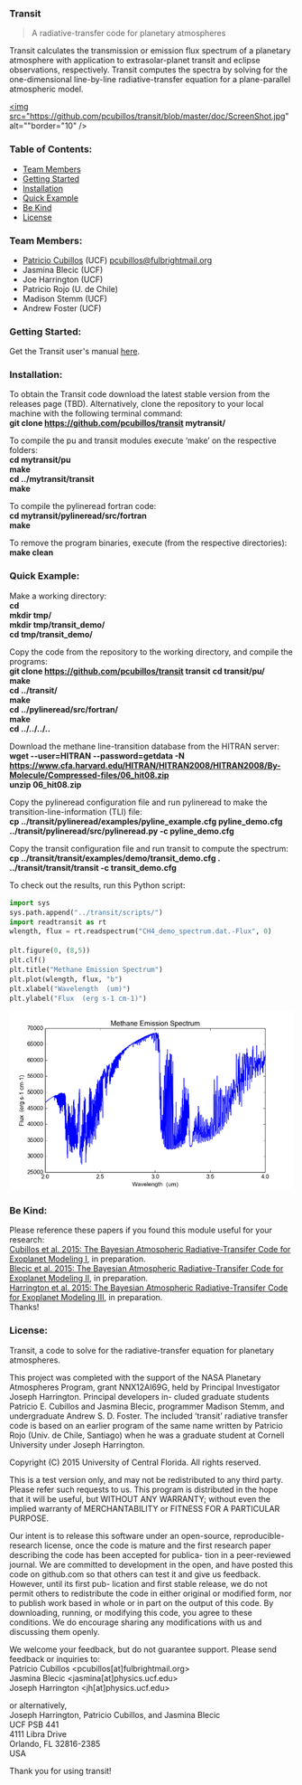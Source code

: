 ### Transit
>A radiative-transfer code for planetary atmospheres  

Transit calculates the transmission or emission flux spectrum of a planetary atmosphere with application to extrasolar-planet transit and eclipse observations, respectively. Transit computes the spectra by solving for the one-dimensional line-by-line radiative-transfer equation for a plane-parallel atmospheric model.  

<a href="https://www.youtube.com/watch?v=-GHBFHyeI14" target="_blank"><img src="https://github.com/pcubillos/transit/blob/master/doc/ScreenShot.jpg" 
alt=""border="10" /></a>

### Table of Contents:
* [Team Members](#team-members)
* [Getting Started](#getting-started)
* [Installation](#installation)
* [Quick Example](#quick-example)
* [Be Kind](#be-kind)
* [License](#license)

### Team Members:
* [Patricio Cubillos](https://github.com/pcubillos/) (UCF) <pcubillos@fulbrightmail.org>
* Jasmina Blecic (UCF)
* Joe Harrington (UCF)
* Patricio Rojo (U. de Chile)
* Madison Stemm (UCF)
* Andrew Foster (UCF)

### Getting Started:
Get the Transit user's manual [here](doc/transitUM.pdf).

### Installation:
To obtain the Transit code download the latest stable version from the releases page (TBD). Alternatively, clone the repository to your local machine with the following terminal command:  
**git clone https://github.com/pcubillos/transit mytransit/**  

To compile the pu and transit modules execute ‘make’ on the respective folders:  
**cd mytransit/pu**  
**make**  
**cd ../mytransit/transit**  
**make**  

To compile the pylineread fortran code:  
**cd mytransit/pylineread/src/fortran**  
**make**  

To remove the program binaries, execute (from the respective directories):  
**make clean**  


### Quick Example:

Make a working directory:  
**cd**  
**mkdir tmp/**  
**mkdir tmp/transit_demo/**  
**cd tmp/transit_demo/**  

Copy the code from the repository to the working directory, and compile the programs:  
**git clone https://github.com/pcubillos/transit transit**
**cd transit/pu/**  
**make**  
**cd ../transit/**  
**make**  
**cd ../pylineread/src/fortran/**  
**make**  
**cd ../../../..**  


Download the methane line-transition database from the HITRAN server:  
**wget --user=HITRAN --password=getdata -N https://www.cfa.harvard.edu/HITRAN/HITRAN2008/HITRAN2008/By-Molecule/Compressed-files/06_hit08.zip**  
**unzip 06_hit08.zip**

Copy the pylineread configuration file and run pylineread to make the transition-line-information (TLI) file:  
**cp ../transit/pylineread/examples/pyline_example.cfg pyline_demo.cfg**  
**../transit/pylineread/src/pylineread.py -c pyline_demo.cfg**

Copy the transit configuration file and run transit to compute the spectrum:  
**cp ../transit/transit/examples/demo/transit_demo.cfg .**  
**../transit/transit/transit -c transit_demo.cfg**

To check out the results, run this Python script:
```python
import sys
sys.path.append("../transit/scripts/")
import readtransit as rt
wlength, flux = rt.readspectrum("CH4_demo_spectrum.dat.-Flux", 0)

plt.figure(0, (8,5))
plt.clf()
plt.title("Methane Emission Spectrum")
plt.plot(wlength, flux, "b")
plt.xlabel("Wavelength  (um)")
plt.ylabel("Flux  (erg s-1 cm-1)")
```

<dl >
  <img src="doc/Methane_emission_spectra.png"   width="600">
</dl>


### Be Kind:
Please reference these papers if you found this module useful for your research:  
  [Cubillos et al. 2015: The Bayesian Atmospheric Radiative-Transifer Code for Exoplanet Modeling I](), in preparation.  
  [Blecic et al. 2015: The Bayesian Atmospheric Radiative-Transifer Code for Exoplanet Modeling II](), in preparation.  
  [Harrington et al. 2015: The Bayesian Atmospheric Radiative-Transifer Code for Exoplanet Modeling III](), in preparation.  
Thanks!


### License:

Transit, a code to solve for the radiative-transfer equation for planetary atmospheres.  

This project was completed with the support of the NASA Planetary Atmospheres Program, grant NNX12AI69G, held by Principal Investigator Joseph Harrington. Principal developers in- cluded graduate students Patricio E. Cubillos and Jasmina Blecic, programmer Madison Stemm, and undergraduate Andrew S. D. Foster. The included ’transit’ radiative transfer code is based on an earlier program of the same name written by Patricio Rojo (Univ. de Chile, Santiago) when he was a graduate student at Cornell University under Joseph Harrington.  

Copyright (C) 2015 University of Central Florida. All rights reserved.  

This is a test version only, and may not be redistributed to any third party. Please refer such requests to us. This program is distributed in the hope that it will be useful, but WITHOUT ANY WARRANTY; without even the implied warranty of MERCHANTABILITY or FITNESS FOR A PARTICULAR PURPOSE.  

Our intent is to release this software under an open-source, reproducible-research license, once the code is mature and the first research paper describing the code has been accepted for publica- tion in a peer-reviewed journal. We are committed to development in the open, and have posted this code on github.com so that others can test it and give us feedback. However, until its first pub- lication and first stable release, we do not permit others to redistribute the code in either original or modified form, nor to publish work based in whole or in part on the output of this code. By downloading, running, or modifying this code, you agree to these conditions. We do encourage sharing any modifications with us and discussing them openly.  

We welcome your feedback, but do not guarantee support. Please send feedback or inquiries to:  
Patricio Cubillos <pcubillos[at]fulbrightmail.org>  
Jasmina Blecic <jasmina[at]physics.ucf.edu>  
Joseph Harrington <jh[at]physics.ucf.edu>  

or alternatively,  
Joseph Harrington, Patricio Cubillos, and Jasmina Blecic  
UCF PSB 441  
4111 Libra Drive  
Orlando, FL 32816-2385  
USA  

Thank you for using transit!
